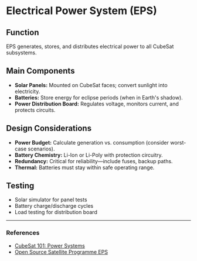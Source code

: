 # Electrical Power System (EPS)

## Function

EPS generates, stores, and distributes electrical power to all CubeSat subsystems.

## Main Components

- **Solar Panels:** Mounted on CubeSat faces; convert sunlight into electricity.
- **Batteries:** Store energy for eclipse periods (when in Earth's shadow).
- **Power Distribution Board:** Regulates voltage, monitors current, and protects circuits.

## Design Considerations

- **Power Budget:** Calculate generation vs. consumption (consider worst-case scenarios).
- **Battery Chemistry:** Li-Ion or Li-Poly with protection circuitry.
- **Redundancy:** Critical for reliability—include fuses, backup paths.
- **Thermal:** Batteries must stay within safe operating range.

## Testing

- Solar simulator for panel tests
- Battery charge/discharge cycles
- Load testing for distribution board

---

### References

- [CubeSat 101: Power Systems](https://www.nasa.gov/sites/default/files/atoms/files/nasa_csli_cubesat_101_508.pdf)
- [Open Source Satellite Programme EPS](https://www.opensourcesatellite.org/)